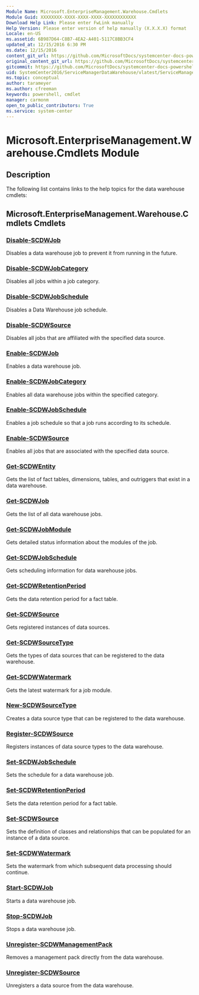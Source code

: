 ```yaml
---
Module Name: Microsoft.EnterpriseManagement.Warehouse.Cmdlets
Module Guid: XXXXXXXX-XXXX-XXXX-XXXX-XXXXXXXXXXXX
Download Help Link: Please enter FwLink manually
Help Version: Please enter version of help manually (X.X.X.X) format
Locale: en-US
ms.assetid: 6B987D64-C8B7-4EA2-A401-5117C8BB3CF4
updated_at: 12/15/2016 6:30 PM
ms.date: 12/15/2016
content_git_url: https://github.com/MicrosoftDocs/systemcenter-docs-powershell/blob/live/systemcenter-cmdlets/SystemCenter2016/ServiceManagerDataWarehouse/vlatest/ServiceManagerDataWarehouse.md
original_content_git_url: https://github.com/MicrosoftDocs/systemcenter-docs-powershell/blob/live/systemcenter-cmdlets/SystemCenter2016/ServiceManagerDataWarehouse/vlatest/ServiceManagerDataWarehouse.md
gitcommit: https://github.com/MicrosoftDocs/systemcenter-docs-powershell/blob/59ca46449cbaf6c065d4887fdd68c8de98ef34f0/systemcenter-cmdlets/SystemCenter2016/ServiceManagerDataWarehouse/vlatest/ServiceManagerDataWarehouse.md
uid: SystemCenter2016/ServiceManagerDataWarehouse/vlatest/ServiceManagerDataWarehouse.md
ms.topic: conceptual
author: tarameyer
ms.author: cfreeman
keywords: powershell, cmdlet
manager: carmonm
open_to_public_contributors: True
ms.service: system-center
---
```


# Microsoft.EnterpriseManagement.Warehouse.Cmdlets Module
## Description
The following list contains links to the help topics for the data warehouse cmdlets:

## Microsoft.EnterpriseManagement.Warehouse.Cmdlets Cmdlets
### [Disable-SCDWJob](./Disable-SCDWJob.md)
Disables a data warehouse job to prevent it from running in the future.

### [Disable-SCDWJobCategory](./Disable-SCDWJobCategory.md)
Disables all jobs within a job category.

### [Disable-SCDWJobSchedule](./Disable-SCDWJobSchedule.md)
Disables a Data Warehouse job schedule.

### [Disable-SCDWSource](./Disable-SCDWSource.md)
Disables all jobs that are affiliated with the specified data source.

### [Enable-SCDWJob](./Enable-SCDWJob.md)
Enables a data warehouse job.

### [Enable-SCDWJobCategory](./Enable-SCDWJobCategory.md)
Enables all data warehouse jobs within the specified category.

### [Enable-SCDWJobSchedule](./Enable-SCDWJobSchedule.md)
Enables a job schedule so that a job runs according to its schedule.

### [Enable-SCDWSource](./Enable-SCDWSource.md)
Enables all jobs that are associated with the specified data source.

### [Get-SCDWEntity](./Get-SCDWEntity.md)
Gets the list of fact tables, dimensions, tables, and outriggers that exist in a data warehouse.

### [Get-SCDWJob](./Get-SCDWJob.md)
Gets the list of all data warehouse jobs.

### [Get-SCDWJobModule](./Get-SCDWJobModule.md)
Gets detailed status information about the modules of the job.

### [Get-SCDWJobSchedule](./Get-SCDWJobSchedule.md)
Gets scheduling information for data warehouse jobs.

### [Get-SCDWRetentionPeriod](./Get-SCDWRetentionPeriod.md)
Gets the data retention period for a fact table.

### [Get-SCDWSource](./Get-SCDWSource.md)
Gets registered instances of data sources.

### [Get-SCDWSourceType](./Get-SCDWSourceType.md)
Gets the types of data sources that can be registered to the data warehouse.

### [Get-SCDWWatermark](./Get-SCDWWatermark.md)
Gets the latest watermark for a job module.

### [New-SCDWSourceType](./New-SCDWSourceType.md)
Creates a data source type that can be registered to the data warehouse.

### [Register-SCDWSource](./Register-SCDWSource.md)
Registers instances of data source types to the data warehouse.

### [Set-SCDWJobSchedule](./Set-SCDWJobSchedule.md)
Sets the schedule for a data warehouse job.

### [Set-SCDWRetentionPeriod](./Set-SCDWRetentionPeriod.md)
Sets the data retention period for a fact table.

### [Set-SCDWSource](./Set-SCDWSource.md)
Sets the definition of classes and relationships that can be populated for an instance of a data source.

### [Set-SCDWWatermark](./Set-SCDWWatermark.md)
Sets the watermark from which subsequent data processing should continue.

### [Start-SCDWJob](./Start-SCDWJob.md)
Starts a data warehouse job.

### [Stop-SCDWJob](./Stop-SCDWJob.md)
Stops a data warehouse job.

### [Unregister-SCDWManagementPack](./Unregister-SCDWManagementPack.md)
Removes a management pack directly from the data warehouse.

### [Unregister-SCDWSource](./Unregister-SCDWSource.md)
Unregisters a data source from the data warehouse.

